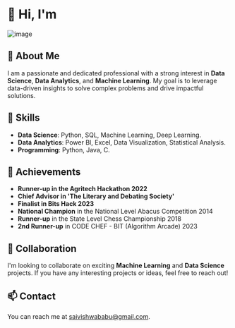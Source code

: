 # 👋 Hi, I'm 


![image](https://github.com/user-attachments/assets/6b4fa777-073f-49b4-b170-32154e3e5629)


## 👀 About Me
I am a passionate and dedicated professional with a strong interest in **Data Science**, **Data Analytics**, and **Machine Learning**. My goal is to leverage data-driven insights to solve complex problems and drive impactful solutions.

## 🚀 Skills
- **Data Science**: Python, SQL, Machine Learning, Deep Learning.
- **Data Analytics**: Power BI, Excel, Data Visualization, Statistical Analysis.
- **Programming**: Python, Java, C.

## 🌟 Achievements
- **Runner-up in the Agritech Hackathon 2022**
- **Chief Advisor in 'The Literary and Debating Society'**
- **Finalist in Bits Hack 2023**
- **National Champion** in the National Level Abacus Competition 2014
- **Runner-up** in the State Level Chess Championship 2018
- **2nd Runner-up** in CODE CHEF - BIT (Algorithm Arcade) 2023

## 💞️ Collaboration
I'm looking to collaborate on exciting **Machine Learning** and **Data Science** projects. If you have any interesting projects or ideas, feel free to reach out!

## 📫 Contact
You can reach me at [saivishwababu@gmail.com](mailto:saivishwababu@gmail.com).

<!---
SaiVishwa021/SaiVishwa021 is a ✨ special ✨ repository because its `README.md` (this file) appears on your GitHub profile.
You can click the Preview link to take a look at your changes.
--->
